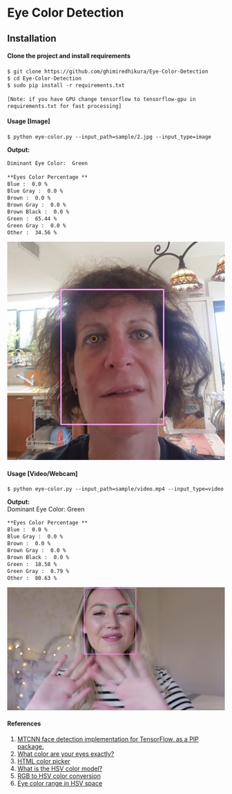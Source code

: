 # Eye Color Detection

## Installation 
#### Clone the project and install requirements
    $ git clone https://github.com/ghimiredhikura/Eye-Color-Detection
    $ cd Eye-Color-Detection
    $ sudo pip install -r requirements.txt

    [Note: if you have GPU change tensorflow to tensorflow-gpu in requirements.txt for fast processing]

#### Usage [Image]
    $ python eye-color.py --input_path=sample/2.jpg --input_type=image

**Output:**  

    Diminant Eye Color:  Green

    **Eyes Color Percentage **
    Blue :  0.0 %
    Blue Gray :  0.0 %
    Brown :  0.0 %
    Brown Gray :  0.0 %
    Brown Black :  0.0 %
    Green :  65.44 %
    Green Gray :  0.0 %
    Other :  34.56 %

<p align="left"><img src="sample/result.jpg" width="740"\></p>

#### Usage [Video/Webcam]
    $ python eye-color.py --input_path=sample/video.mp4 --input_type=video

**Output:**  
    Dominant Eye Color:  Green

    **Eyes Color Percentage **
    Blue :  0.0 %
    Blue Gray :  0.0 %
    Brown :  0.0 %
    Brown Gray :  0.0 %
    Brown Black :  0.0 %
    Green :  18.58 %
    Green Gray :  0.79 %
    Other :  80.63 %

<p align="left"><img src="sample/result_video.jpg" width="740"\></p>

#### References
1. [MTCNN face detection implementation for TensorFlow, as a PIP package.](https://github.com/ipazc/mtcnn)
1. [What color are your eyes exactly?](https://www.edow.com/general-eye-care/eyecolor/)
2. [HTML color picker](https://www.w3schools.com/colors/colors_picker.asp?colorhex=ffff00)
3. [What is the HSV color model?](https://www.lifewire.com/what-is-hsv-in-design-1078068)
4. [RGB to HSV color conversion](https://www.rapidtables.com/convert/color/rgb-to-hsv.html)
5. [Eye color range in HSV space](https://github.com/jeffreyolchovy/whatismyeyecolor/blob/master/library/src/main/scala/com/whatismyeyecolor/ColorRange.scala)